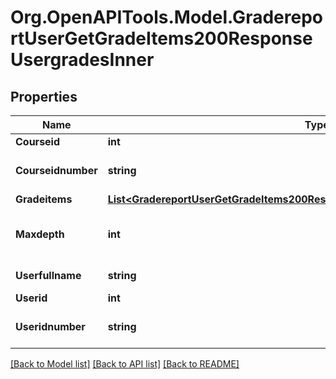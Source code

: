 # Org.OpenAPITools.Model.GradereportUserGetGradeItems200ResponseUsergradesInner

## Properties

Name | Type | Description | Notes
------------ | ------------- | ------------- | -------------
**Courseid** | **int** | course id | [optional] 
**Courseidnumber** | **string** | course idnumber | [optional] [default to "null"]
**Gradeitems** | [**List&lt;GradereportUserGetGradeItems200ResponseUsergradesInnerGradeitemsInner&gt;**](GradereportUserGetGradeItems200ResponseUsergradesInnerGradeitemsInner.md) |  | [optional] 
**Maxdepth** | **int** | table max depth (needed for printing it) | [optional] [default to null]
**Userfullname** | **string** | user fullname | [optional] 
**Userid** | **int** | user id | [optional] 
**Useridnumber** | **string** | user idnumber | [optional] [default to "null"]

[[Back to Model list]](../README.md#documentation-for-models) [[Back to API list]](../README.md#documentation-for-api-endpoints) [[Back to README]](../README.md)

